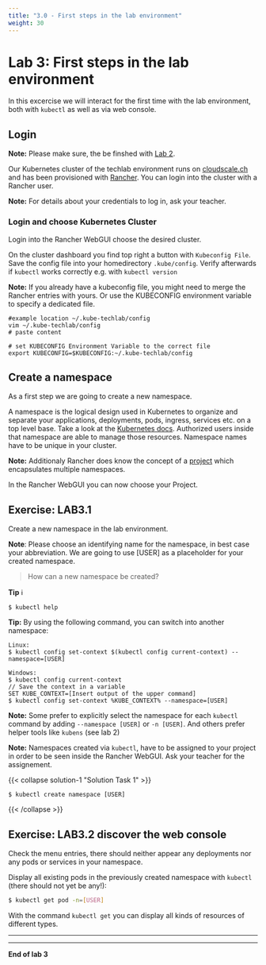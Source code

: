 ```yaml
---
title: "3.0 - First steps in the lab environment"
weight: 30
---
```


# Lab 3: First steps in the lab environment

In this excercise we will interact for the first time with the lab environment, both with `kubectl` as well as via web console.

## Login

**Note:** Please make sure, the be finshed with [Lab 2](02_cli.md).

Our Kubernetes cluster of the techlab environment runs on [cloudscale.ch](https://cloudscale.ch) and has been provisioned with [Rancher](https://rancher.com/). You can login into the cluster with a Rancher user.

**Note:** For details about your credentials to log in, ask your teacher.



### Login and choose Kubernetes Cluster

Login into the Rancher WebGUI choose the desired cluster.


On the cluster dashboard you find top right a button with `Kubeconfig File`. Save the config file into your homedirectory `.kube/config`. Verify afterwards if `kubectl` works correctly e.g. with `kubectl version`

**Note:** If you already have a kubeconfig file, you might need to merge the Rancher entries with yours. Or use the KUBECONFIG environment variable to specify a dedicated file.

```
#example location ~/.kube-techlab/config
vim ~/.kube-techlab/config
# paste content 

# set KUBECONFIG Environment Variable to the correct file
export KUBECONFIG=$KUBECONFIG:~/.kube-techlab/config
```


## Create a namespace

As a first step we are going to create a new namespace. 

A namespace is the logical design used in Kubernetes to organize and separate your applications, deployments, pods, ingress, services etc. on a top level base. Take a look at the [Kubernetes docs](https://kubernetes.io/docs/concepts/overview/working-with-objects/namespaces/). Authorized users inside that namespace are able to manage those resources. Namespace names have to be unique in your cluster.

**Note:** Additionaly Rancher does know the concept of a [project](https://rancher.com/docs/rancher/v2.x/en/cluster-admin/projects-and-namespaces/) which encapsulates multiple namespaces.

In the Rancher WebGUI you can now choose your Project.



## Exercise: LAB3.1

Create a new namespace in the lab environment.

**Note**: Please choose an identifying name for the namespace, in best case your abbreviation. We are going to use [USER] as a placeholder for your created namespace.

> How can a new namespace be created?

**Tip** :information_source:
```
$ kubectl help
```

**Tip:** By using the following command, you can switch into another namespace:
```
Linux:
$ kubectl config set-context $(kubectl config current-context) --namespace=[USER]
```

```
Windows:
$ kubectl config current-context
// Save the context in a variable
SET KUBE_CONTEXT=[Insert output of the upper command]
$ kubectl config set-context %KUBE_CONTEXT% --namespace=[USER]
```

**Note:** Some prefer to explicitly select the namespace for each `kubectl` command by adding `--namespace [USER]` 
or `-n [USER]`. And others prefer helper tools like `kubens` (see lab 2)

**Note:** Namespaces created via `kubectl`, have to be assigned to your project in order to be seen inside the Rancher WebGUI. Ask your teacher for the assignement.

{{< collapse solution-1 "Solution Task 1" >}}

```
$ kubectl create namespace [USER]
```

{{< /collapse >}}

## Exercise: LAB3.2 discover the web console


Check the menu entries, there should neither appear any deployments nor any pods or services in your namespace.

Display all existing pods in the previously created namespace with `kubectl`  (there should not yet be any!):

```bash
$ kubectl get pod -n=[USER]
```

With the command `kubectl get` you can display all kinds of resources of different types.

---


---

**End of lab 3**
